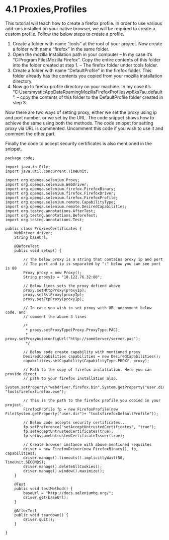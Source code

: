 # 4.1 Proxies,Profiles

This tutorial will teach how to create a firefox profile. In order to use various add-ons installed on your native browser, we will be required to create a custom profile. Follow the below steps to create a profile.

1. Create a folder with name “tools” at the root of your project. Now create a folder with name “firefox” in the same folder.
2. Open the mozilla Installation path in your computer – In my case it’s “C:Program FilesMozilla Firefox”. Copy the entire contents of this folder into the folder created at step 1. – The firefox folder under tools folder.
3. Create a folder with name “DefaultProfile” in the firefox folder. This folder already has the contents you copied from your mozilla installation directory.
4. Now go to firefox profile directory on your machine. In my case it’s “C:UsersmysticAppDataRoamingMozillaFirefoxProfileswp8ks7au.default”. – copy the contents of this folder to the DefaultProfile folder created in step 3.

Now there are two ways of setting proxy, either we set the proxy using ip and port number. or we set by the URL. The code snippet shows how to achieve the same using both the methods. The code snippet for setting proxy via URL is commented. Uncomment this code if you wish to use it and comment the other part.

Finally the code to accept security certificates is also mentioned in the snippet.

```text
package code;

import java.io.File;
import java.util.concurrent.TimeUnit;

import org.openqa.selenium.Proxy;
import org.openqa.selenium.WebDriver;
import org.openqa.selenium.firefox.FirefoxBinary;
import org.openqa.selenium.firefox.FirefoxDriver;
import org.openqa.selenium.firefox.FirefoxProfile;
import org.openqa.selenium.remote.CapabilityType;
import org.openqa.selenium.remote.DesiredCapabilities;
import org.testng.annotations.AfterTest;
import org.testng.annotations.BeforeTest;
import org.testng.annotations.Test;

public class ProxiesCertificates {
    WebDriver driver;
    String baseUrl;

    @BeforeTest
    public void setup() {

        // The below proxy is a string that contains proxy ip and port
        // The port and ip is separated by ":" below you can see port is 80
        Proxy proxy = new Proxy();
        String proxyIp = "10.122.76.32:80";

        // Below lines sets the proxy defiend above
        proxy.setHttpProxy(proxyIp);
        proxy.setSslProxy(proxyIp);
        proxy.setFtpProxy(proxyIp);

        // In case you wish to set proxy with URL uncomment below code. and
        // comment the above 3 lines

        /*
         * proxy.setProxyType(Proxy.ProxyType.PAC);
         * proxy.setProxyAutoconfigUrl("http://someServer/server.pac");
         */

        // Below code create capability with mentioned proxy
        DesiredCapabilities capabilities = new DesiredCapabilities();
        capabilities.setCapability(CapabilityType.PROXY, proxy);

        // Path to the copy of firefox installation. Here you can provide direct
        // path to your firefox installation also.
        System.setProperty("webdriver.firefox.bin",System.getProperty("user.dir")+ "toolsfirefoxfirefox.exe");

        // This is the path to the firefox profile you copied in your project.
        FirefoxProfile fp = new FirefoxProfile(new File(System.getProperty("user.dir")+ "toolsfirefoxDefaultProfile"));

        // Below code accepts security certificates..
        fp.setPreference("setAcceptUntrustedCertificates", "true");
        fp.setAcceptUntrustedCertificates(true);
        fp.setAssumeUntrustedCertificateIssuer(true);

        // Create browser instance with above mentioned requsites
        driver = new FirefoxDriver(new FirefoxBinary(), fp, capabilities);
        driver.manage().timeouts().implicitlyWait(50, TimeUnit.SECONDS);
        driver.manage().deleteAllCookies();
        driver.manage().window().maximize();
    }

    @Test
    public void testMethod() {
        baseUrl = "http://docs.seleniumhq.org/";
        driver.get(baseUrl);
    }

    @AfterTest
    public void teardown() {
        driver.quit();
    }

}
```

